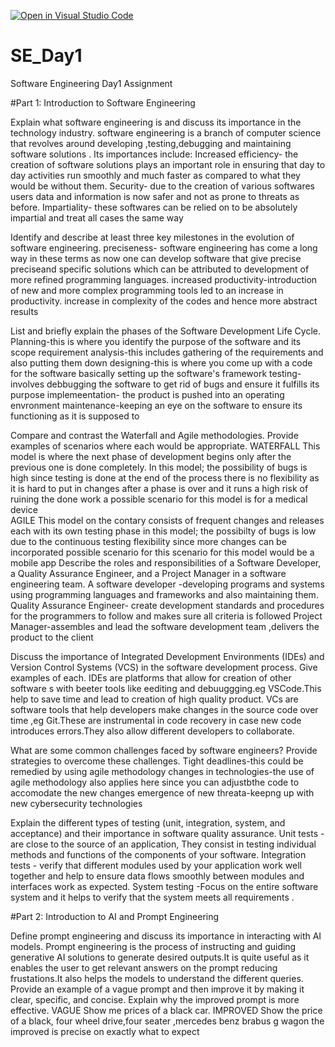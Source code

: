 [![Open in Visual Studio Code](https://classroom.github.com/assets/open-in-vscode-2e0aaae1b6195c2367325f4f02e2d04e9abb55f0b24a779b69b11b9e10269abc.svg)](https://classroom.github.com/online_ide?assignment_repo_id=18399369&assignment_repo_type=AssignmentRepo)
# SE_Day1
Software Engineering Day1 Assignment

#Part 1: Introduction to Software Engineering

Explain what software engineering is and discuss its importance in the technology industry.
software engineering is a branch of computer science that revolves around developing ,testing,debugging and maintaining software solutions .
Its importances include:
Increased efficiency- the creation of software solutions plays an important role in ensuring that day to day activities run smoothly and much faster as compared to what they would be without them.
Security- due to the creation of various softwares users data and information is now safer and not as prone to threats as before.
Impartiality- these softwares can be relied on to be absolutely impartial and treat all cases the same way

Identify and describe at least three key milestones in the evolution of software engineering.
preciseness- software engineering has come a long way in these terms as now one can develop software that give precise preciseand specific solutions which can be attributed to development of more refined programming languages.
increased productivity-introduction of new and more complex programming tools led to an increase in productivity.
increase in complexity of the codes and hence more abstract results

List and briefly explain the phases of the Software Development Life Cycle.
Planning-this is where you identify the purpose of the software and its scope
requirement analysis-this includes gathering of the requirements and also putting them down
designing-this is where you come up with a code for the software basically setting up the software's framework
testing- involves debbugging the software to get rid of bugs and ensure it fulfills its purpose
implemeentation- the product is pushed into an operating envronment 
maintenance-keeping an eye on the software to ensure its functioning as it is supposed to

Compare and contrast the Waterfall and Agile methodologies. Provide examples of scenarios where each would be appropriate.
WATERFALL
This model is where the next phase of development begins only after the previous one is done completely.
In this model;
              the possibility of bugs is high since testing is done at the end of the process
              there is no flexibility as it is hard to put in changes after a phase is over and it runs a high risk of ruining the done work
 a possible scenario for this model is for a medical device              
AGILE
This model on the contary consists of frequent changes and releases each with its own testing phase
in this model;
              the possibilty of bugs is low due to the continuous testing
              flexibility since more changes can be incorporated 
possible scenario for this scenario for this model would be a mobile app
Describe the roles and responsibilities of a Software Developer, a Quality Assurance Engineer, and a Project Manager in a software engineering team.
A software developer -developing programs and systems using programming languages and frameworks and also maintaining them.
Quality Assurance Engineer- create development standards and procedures for the programmers to follow and makes sure all criteria is followed
Project Manager-assembles and lead the software development team ,delivers the product to the client

Discuss the importance of Integrated Development Environments (IDEs) and Version Control Systems (VCS) in the software development process. Give examples of each.
IDEs are platforms that allow for creation of other software s with beeter tools like eediting and debuuggging.eg VSCode.This help to save time and lead to creation of high quality product.
VCs are software tools that help developers make changes in the source code over time ,eg Git.These are instrumental in code recovery in case new code introduces errors.They also allow different developers to collaborate.

What are some common challenges faced by software engineers? Provide strategies to overcome these challenges.
Tight deadlines-this could be remedied by using agile methodology
changes in technologies-the use of agile methodology also applies here since you can adjustbthe code to accomodate the new changes
emergence of new threata-keepng up with new cybersecurity technologies

Explain the different types of testing (unit, integration, system, and acceptance) and their importance in software quality assurance.
Unit tests - are close to the source of an application, They consist in testing individual methods and functions of the components of your software.
Integration tests - verify that different modules used by your application work well together and help to ensure data flows smoothly between modules and interfaces work as expected.
System testing -Focus on the entire software system and it helps to verify that the system meets all  requirements .


#Part 2: Introduction to AI and Prompt Engineering


Define prompt engineering and discuss its importance in interacting with AI models.
 Prompt engineering is the process of instructing and guiding generative AI solutions to generate desired outputs.It is quite useful as it enables the user to get relevant answers on the prompt reducing frustations.It also helps the models to understand the different queries.
Provide an example of a vague prompt and then improve it by making it clear, specific, and concise. Explain why the improved prompt is more effective.
VAGUE
Show me prices of a black car.
IMPROVED
Show the price of a black, four wheel drive,four seater ,mercedes benz brabus g wagon
the improved is precise on exactly what to expect
